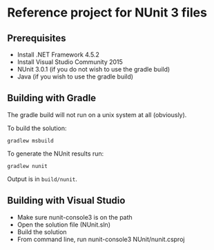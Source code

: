 # Reference project for NUnit 3 files

## Prerequisites

* Install .NET Framework 4.5.2
* Install Visual Studio Community 2015
* NUnit 3.0.1 (if you do not wish to use the gradle build)
* Java (if you wish to use the gradle build)

## Building with Gradle

The gradle build will not run on a unix system at all (obviously).

To build the solution:

    gradlew msbuild

To generate the NUnit results run:

    gradlew nunit

Output is in `build/nunit`.

## Building with Visual Studio

* Make sure nunit-console3 is on the path
* Open the solution file (NUnit.sln)
* Build the solution
* From command line, run nunit-console3 NUnit/nunit.csproj

